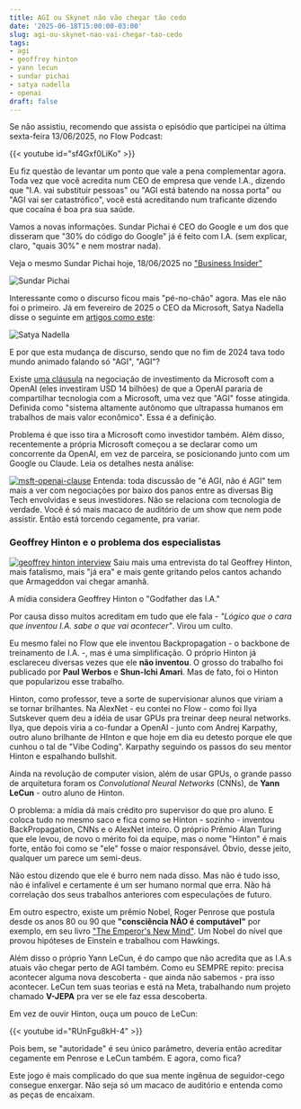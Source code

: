 ```yaml
---
title: AGI ou Skynet não vão chegar tão cedo
date: '2025-06-18T15:00:00-03:00'
slug: agi-ou-skynet-nao-vai-chegar-tao-cedo
tags: 
- agi
- geoffrey hinton
- yann lecun
- sundar pichai
- satya nadella
- openai
draft: false
---
```


Se não assistiu, recomendo que assista o episódio que participei na última sexta-feira 13/06/2025, no Flow Podcast:

{{< youtube id="sf4Gxf0LiKo" >}}

Eu fiz questão de levantar um ponto que vale a pena complementar agora. Toda vez que você acredita num CEO de empresa que vende I.A., dizendo que "I.A. vai substituir pessoas" ou "AGI está batendo na nossa porta" ou "AGI vai ser catastrófico", você está acreditando num traficante dizendo que cocaína é boa pra sua saúde.

Vamos a novas informações. Sundar Pichai é CEO do Google e um dos que disseram que "30% do código do Google" já é feito com I.A. (sem explicar, claro, "quais 30%" e nem mostrar nada).

Veja o mesmo Sundar Pichai hoje, 18/06/2025 no ["Business Insider"](https://www.businessinsider.com/ai-google-engineers-coding-productive-sundar-pichai-alphabet-2025-6)

![Sundar Pichai](https://new-uploads-akitaonrails.s3.us-east-2.amazonaws.com/sundar-pichai-2025-06-18.jpg)

Interessante como o discurso ficou mais "pé-no-chão" agora. Mas ele não foi o primeiro. Já em fevereiro de 2025 o CEO da Microsoft, Satya Nadella disse o seguinte em [artigos como este](https://futurism.com/microsoft-ceo-ai-generating-no-value):

![Satya Nadella](https://new-uploads-akitaonrails.s3.us-east-2.amazonaws.com/screenshot_18062025_161757.jpg)

E por que esta mudança de discurso, sendo que no fim de 2024 tava todo mundo animado falando só "AGI", "AGI"?

Existe [uma cláusula](https://www.indicpacific.com/post/beyond-agi-promises-decoding-microsoft-openai-s-competition-policy-paradox) na negociação de investimento da Microsoft com a OpenAI (eles investiram USD 14 bilhões) de que a OpenAI pararia de compartilhar tecnologia com a Microsoft, uma vez que "AGI" fosse atingida. Definida como "sistema altamente autônomo que ultrapassa humanos em trabalhos de mais valor econômico". Essa é a definição.

Problema é que isso tira a Microsoft como investidor também. Além disso, recentemente a própria Microsoft começou a se declarar como um concorrente da OpenAI, em vez de parceira, se posicionando junto com um Google ou Claude. Leia os detalhes nesta análise:

[![msft-openai-clause](https://new-uploads-akitaonrails.s3.us-east-2.amazonaws.com/screenshot_18062025_162322.jpg)](https://www.indicpacific.com/post/beyond-agi-promises-decoding-microsoft-openai-s-competition-policy-paradox)
Entenda: toda discussão de "é AGI, não é AGI" tem mais a ver com negociações por baixo dos panos entre as diversas Big Tech envolvidas e seus investidores. Não se relaciona com tecnologia de verdade. Você é só mais macaco de auditório de um show que nem pode assistir. Então está torcendo cegamente, pra variar.

### Geoffrey Hinton e o problema dos especialistas

[![geoffrey hinton interview](https://new-uploads-akitaonrails.s3.us-east-2.amazonaws.com/geoffrey-hinton-interview.jpeg)](https://x.com/10X_AI_/status/1934970334693957852)
Saiu mais uma entrevista do tal Geoffrey Hinton, mais fatalismo, mais "já era" e mais gente gritando pelos cantos achando que Armageddon vai chegar amanhã.

A mídia considera Geoffrey Hinton o "Godfather das I.A."

Por causa disso muitos acreditam em tudo que ele fala - _"Lógico que o cara que inventou I.A. sabe o que vai acontecer"_. Virou um culto.

Eu mesmo falei no Flow que ele inventou Backpropagation - o backbone de treinamento de I.A. -, mas é uma simplificação. O próprio Hinton já esclareceu diversas vezes que ele **não inventou**. O grosso do trabalho foi publicado por **Paul Werbos** e **Shun-Ichi Amari**. Mas de fato, foi o Hinton que popularizou esse trabalho.

Hinton, como professor, teve a sorte de supervisionar alunos que viriam a se tornar brilhantes. Na AlexNet - eu contei no Flow - como foi Ilya Sutskever quem deu a idéia de usar GPUs pra treinar deep neural networks. Ilya, que depois viria a co-fundar a OpenAI - junto com Andrej Karpathy, outro aluno brilhante de HInton e que hoje em dia eu detesto porque ele que cunhou o tal de "Vibe Coding". Karpathy seguindo os passos do seu mentor Hinton e espalhando bullshit.

Ainda na revolução de computer vision, além de usar GPUs, o grande passo de arquitetura foram os _Convolutional Neural Networks_ (CNNs), de **Yann LeCun** - outro aluno de Hinton.

O problema: a mídia dá mais crédito pro supervisor do que pro aluno. E coloca tudo no mesmo saco e fica como se Hinton - sozinho - inventou BackPropagation, CNNs e o AlexNet inteiro. O próprio Prêmio Alan Turing que ele levou, de novo o mérito foi da equipe, mas o nome "Hinton" é mais forte, então foi como se "ele" fosse o maior responsável. Óbvio, desse jeito, qualquer um parece um semi-deus.

Não estou dizendo que ele é burro nem nada disso. Mas não é tudo isso, não é infalível e certamente é um ser humano normal que erra. Não há correlação dos seus trabalhos anteriores com especulações de futuro.

Em outro espectro, existe um prêmio Nobel, Roger Penrose que postula desde os anos 80 ou 90 que **"consciência NÃO é computável"** por exemplo, em seu livro ["The Emperor's New Mind"](https://www.amazon.com.br/Emperors-New-Mind-Concerning-Computers/dp/0192861980). Um Nobel do nível que provou hipóteses de Einstein e trabalhou com Hawkings.

Além disso o próprio Yann LeCun, é do campo que não acredita que as I.A.s atuais vão chegar perto de AGI também. Como eu SEMPRE repito: precisa acontecer alguma nova descoberta - que ainda não sabemos - pra isso acontecer. LeCun tem suas teorias e está na Meta, trabalhando num projeto chamado **V-JEPA** pra ver se ele faz essa descoberta. 

Em vez de ouvir Hinton, ouça um pouco de LeCun:

{{< youtube id="RUnFgu8kH-4" >}} 

Pois bem, se "autoridade" é seu único parâmetro, deveria então acreditar cegamente em Penrose e LeCun também. E agora, como fica?

Este jogo é mais complicado do que sua mente ingênua de seguidor-cego consegue enxergar. Não seja só um macaco de auditório e entenda como as peças de encaixam.

